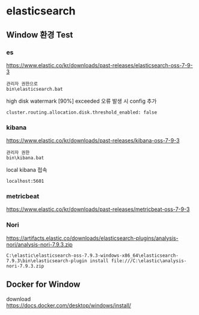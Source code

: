 # elasticsearch

## Window 환경 Test

### es
https://www.elastic.co/kr/downloads/past-releases/elasticsearch-oss-7-9-3
```
관리자 권한으로
bin\elasticsearch.bat
```

high disk watermark [90%] exceeded 오류 발생 시 config 추가
```
cluster.routing.allocation.disk.threshold_enabled: false
```


### kibana
https://www.elastic.co/kr/downloads/past-releases/kibana-oss-7-9-3
```
관리자 권한
bin\kibana.bat
```
local kibana 접속   
```
localhost:5601
```




### metricbeat
https://www.elastic.co/kr/downloads/past-releases/metricbeat-oss-7-9-3

### Nori
https://artifacts.elastic.co/downloads/elasticsearch-plugins/analysis-nori/analysis-nori-7.9.3.zip
```
C:\elastic\elasticsearch-oss-7.9.3-windows-x86_64\elasticsearch-7.9.3\bin\elasticsearch-plugin install file:///C:\elastic\analysis-nori-7.9.3.zip
```


## Docker for Window

download   
https://docs.docker.com/desktop/windows/install/
